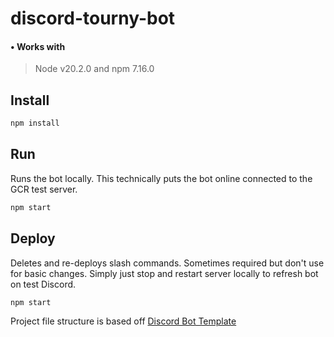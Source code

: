 # discord-tourny-bot

#### • **Works with**

> Node v20.2.0 and npm 7.16.0

## Install

```sh
npm install
```

## Run

Runs the bot locally. This technically puts the bot online connected to the GCR test server.

```sh
npm start
```

## Deploy

Deletes and re-deploys slash commands. Sometimes required but don't use for basic changes. Simply just stop and restart server locally to refresh bot on test Discord.

```sh
npm start
```

Project file structure is based off [Discord Bot Template](https://github.com/NamVr/DiscordBot-Template)
